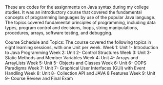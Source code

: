 These are codes for the assignments on Java syntax during my college studies. It was an introductory course that covered the fundamental concepts of programming languages by use of the popular Java language. The topics covered fundamental principles of programming, including data types, program control and decisions, loops, string manipulations, procedures, arrays, software testing, and debugging.

Course Schedule and Topics:
The course covered the following topics in eight learning sessions, with one Unit per week.
  Week 1: Unit 1- Introduction to Java Programming
  Week 2: Unit 2- Control Structures
  Week 3: Unit 3- Static Methods and Member Variables
  Week 4: Unit 4- Arrays and ArrayLists
  Week 5: Unit 5- Objects and Classes
  Week 6: Unit 6- OOPS Paradigms
  Week 7: Unit 7- Graphical User Interfaces (GUI) with Event Handling
  Week 8: Unit 8- Collection API and JAVA 8 Features
  Week 9: Unit 9- Course Review and Final Exam
